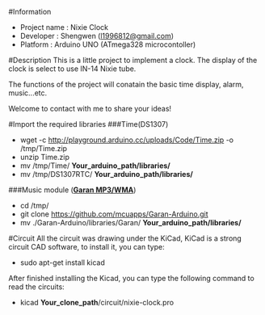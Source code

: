 #Information
* Project name : Nixie Clock
* Developer : Shengwen (l1996812@gmail.com)
* Platform : Arduino UNO (ATmega328 microcontoller)

#Description
This is a little project to implement a clock.
The display of the clock is select to use IN-14 Nixie tube.

The functions of the project will conatain the basic time display, alarm, music...etc.

Welcome to contact with me to share your ideas!

#Import the required libraries
###Time(DS1307)
* wget -c http://playground.arduino.cc/uploads/Code/Time.zip -o /tmp/Time.zip
* unzip Time.zip
* mv /tmp/Time/ **Your_arduino_path/libraries/**
* mv /tmp/DS1307RTC/ **Your_arduino_path/libraries/**

###Music module (**[Garan MP3/WMA](http://www.mcuapps.com/products/garan-audio-module/)**)
* cd /tmp/
* git clone https://github.com/mcuapps/Garan-Arduino.git
* mv ./Garan-Arduino/libraries/Garan/ **Your_arduino_path/libraries/**

#Circuit
All the circuit was drawing under the KiCad, KiCad is a strong circuit CAD software, to install it, you can type:
* sudo apt-get install kicad

After finished installing the Kicad, you can type the following command to read the circuits:
* kicad **Your_clone_path**/circuit/nixie-clock.pro
